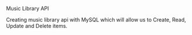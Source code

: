 Music Library API

Creating music library api with MySQL which will allow us to Create, Read, Update and Delete items.
